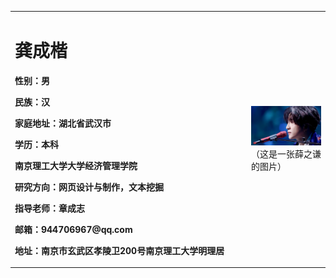 <table border="0">
  <tr>
    <td width="75%">
      <h1>龚成楷</h1>
      <p><b>性别：男</b></p>
      <p><b>民族：汉</b></p>
      <p><b>家庭地址：湖北省武汉市</b></p>
      <p><b>学历：本科</b></p>
      <p><b>南京理工大学大学经济管理学院</b></p>
      <p><b>研究方向：网页设计与制作，文本挖掘</b></p>
      <p><b>指导老师：章成志</b></p>
      <p><b>邮箱：944706967@qq.com</b></p>
      <p><b>地址：南京市玄武区孝陵卫200号南京理工大学明理居
    <td width="50%">
      <img src="/timg.jpg" width="100%">     （这是一张薛之谦的图片） 
